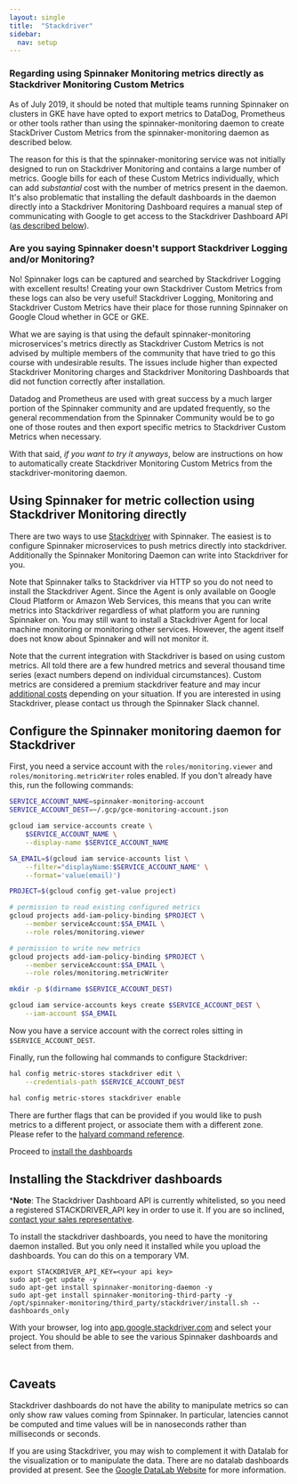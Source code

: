 ```yaml
---
layout: single
title:  "Stackdriver"
sidebar:
  nav: setup
---
```



### Regarding using Spinnaker Monitoring metrics directly as Stackdriver Monitoring Custom Metrics

As of July 2019, it should be noted that multiple teams running Spinnaker on clusters in GKE have have opted to export metrics to DataDog, Prometheus or other tools rather than using the spinnaker-monitoring daemon to create StackDriver Custom Metrics from the spinnaker-monitoring daemon as described below.

The reason for this is that the spinnaker-monitoring service was not initially designed to run on Stackdriver Monitoring and contains a large number of metrics. Google bills for each of these Custom Metrics individually, which can add *substantial* cost with the number of metrics present in the daemon. It's also problematic that installing the default dashboards in the daemon directly into a Stackdriver Monitoring Dashboard requires a manual step of communicating with Google to get access to the Stackdriver Dashboard API ([as described below](#installing-the-stackdriver-dashboards)).

### Are you saying Spinnaker doesn't support Stackdriver Logging and/or Monitoring?

No! Spinnaker logs can be captured and searched by Stackdriver Logging with excellent results! Creating your own Stackdriver Custom Metrics from these logs can also be very useful! Stackdriver Logging, Monitoring and Stackdriver Custom Metrics have their place for those running Spinnaker on Google Cloud whether in GCE or GKE.

What we are saying is that using the default spinnaker-monitoring microservices's metrics directly as Stackdriver Custom Metrics is not advised by multiple members of the community that have tried to go this course with undesirable results. The issues include higher than expected Stackdriver Monitoring charges and Stackdriver Monitoring Dashboards that did not function correctly after installation.

Datadog and Prometheus are used with great success by a much larger portion of the Spinnaker community and are updated frequently, so the general recommendation from the Spinnaker Community would be to go one of those routes and then export specific metrics to Stackdriver Custom Metrics when necessary.

With that said, *if you want to try it anyways*, below are instructions on how to automatically create Stackdriver Monitoring Custom Metrics from the stackdriver-monitoring daemon.  

## Using Spinnaker for metric collection using Stackdriver Monitoring directly

There are two ways to use [Stackdriver](https://cloud.google.com/stackdriver)
with Spinnaker. The easiest is
to configure Spinnaker microservices to push metrics directly into
stackdriver. Additionally the Spinnaker Monitoring Daemon can write
into Stackdriver for you.

Note that Spinnaker talks to Stackdriver via HTTP so you do not need
to install the Stackdriver Agent. Since the Agent is only available on
Google Cloud Platform or Amazon Web Services, this means that you can
write metrics into Stackdriver regardless of what platform you are running
Spinnaker on. You may still want to install a Stackdriver Agent for
local machine monitoring or monitoring other services. However, the
agent itself does not know about Spinnaker and will not monitor it.

Note that the current integration with Stackdriver is based on using
custom metrics. All told there are a few hundred metrics and several
thousand time series (exact numbers depend on individual circumstances).
Custom metrics are considered a premium stackdriver feature and may incur
[additional costs](https://cloud.google.com/stackdriver/pricing)
depending on your situation. If you are interested in using
Stackdriver, please contact us through the Spinnaker Slack channel.




## Configure the Spinnaker monitoring daemon for Stackdriver


First, you need a service account with the `roles/monitoring.viewer` and
`roles/monitoring.metricWriter` roles enabled. If you don't already have this,
run the following commands:

```bash
SERVICE_ACCOUNT_NAME=spinnaker-monitoring-account
SERVICE_ACCOUNT_DEST=~/.gcp/gce-monitoring-account.json

gcloud iam service-accounts create \
    $SERVICE_ACCOUNT_NAME \
    --display-name $SERVICE_ACCOUNT_NAME

SA_EMAIL=$(gcloud iam service-accounts list \
    --filter="displayName:$SERVICE_ACCOUNT_NAME" \
    --format='value(email)')

PROJECT=$(gcloud config get-value project)

# permission to read existing configured metrics
gcloud projects add-iam-policy-binding $PROJECT \
    --member serviceAccount:$SA_EMAIL \
    --role roles/monitoring.viewer

# permission to write new metrics
gcloud projects add-iam-policy-binding $PROJECT \
    --member serviceAccount:$SA_EMAIL \
    --role roles/monitoring.metricWriter

mkdir -p $(dirname $SERVICE_ACCOUNT_DEST)

gcloud iam service-accounts keys create $SERVICE_ACCOUNT_DEST \
    --iam-account $SA_EMAIL
```

Now you have a service account with the correct roles sitting in
`$SERVICE_ACCOUNT_DEST`.

Finally, run the following hal commands to configure Stackdriver:

```bash
hal config metric-stores stackdriver edit \
    --credentials-path $SERVICE_ACCOUNT_DEST

hal config metric-stores stackdriver enable
```

There are further flags that can be provided if you would like to push metrics
to a different project, or associate them with a different zone. Please refer
to the [halyard command
reference](/reference/halyard/commands/#hal-config-metric-stores-stackdriver-edit).

Proceed to [install the dashboards](#installing-the-stackdriver-dashboards)


## Installing the Stackdriver dashboards

*__Note__: The Stackdriver Dashboard API is currently whitelisted, so
you need a registered STACKDRIVER_API key in order to use it. If you
are so inclined, [contact your sales
representative](https://cloud.google.com/contact/).

To install the stackdriver dashboards, you need to have the monitoring daemon
installed. But you only need it installed while you upload the dashboards.
You can do this on a temporary VM.

```
export STACKDRIVER_API_KEY=<your api key>
sudo apt-get update -y
sudo apt-get install spinnaker-monitoring-daemon -y
sudo apt-get install spinnaker-monitoring-third-party -y
/opt/spinnaker-monitoring/third_party/stackdriver/install.sh --dashboards_only
```

With your browser, log into
[app.google.stackdriver.com](https://app.google.stackdriver.com)
and select your project. You should be able to see the various Spinnaker
dashboards and select from them.
                                                                                                         

## Caveats

Stackdriver dashboards do not have the ability to manipulate metrics so
can only show raw values coming from Spinnaker. In particular, latencies
cannot be computed and time values will be in nanoseconds rather than
milliseconds or seconds.

If you are using Stackdriver, you may wish to complement it with Datalab
for the visualization or to manipulate the data. There are no datalab
dashboards provided at present. See the
[Google DataLab Website](https://cloud.google.com/datalab/)
for more information.
